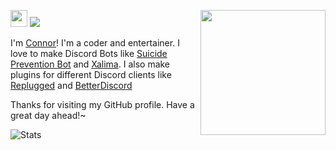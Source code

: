 <img src="https://user-images.githubusercontent.com/5679180/79618120-0daffb80-80be-11ea-819e-d2b0fa904d07.gif" width="27px"> <img align="right"
src="https://avatars.githubusercontent.com/u/72281779?v=4" width="200" /> ![](https://komarev.com/ghpvc/?username=fluzzeon)

I'm [Connor](https://aboutjet.ga)! I'm a coder and entertainer. I love to make Discord Bots like [Suicide Prevention Bot](https://spbot.ml/) and [Xalima](https://xalima.gq). I also make plugins for different Discord clients like [Replugged](https://replugged.dev/) and [BetterDiscord](https://betterdiscord.app/)

Thanks for visiting my GitHub profile. Have a great day ahead!~

![Stats](https://github-readme-streak-stats.herokuapp.com?user=fluzzeon&hide_border=true&background=0D1117&currStreakLabel=FFFFFF&sideLabels=FFFFFF&currStreakNum=FFFFFF&dates=FFFFFF&sideNums=FFFFFF&fire=00ff99&ring=00ff99&stroke=FFFFFFFF)
